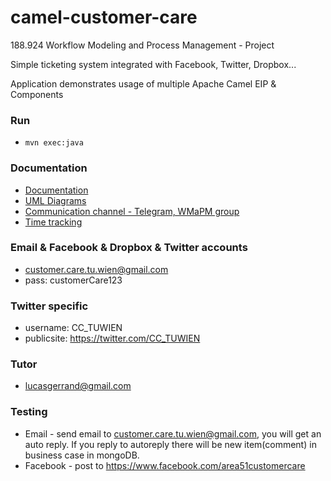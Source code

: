 # camel-customer-care

188.924 Workflow Modeling and Process Management - Project

Simple ticketing system integrated with Facebook, Twitter, Dropbox...

Application demonstrates usage of multiple Apache Camel EIP & Components


### Run
* `mvn exec:java`

### Documentation
* [Documentation](https://www.sharelatex.com)
* [UML Diagrams](https://www.lucidchart.com/documents)
* [Communication channel - Telegram, WMaPM group](https://telegram.org/)
* [Time tracking](https://docs.google.com/spreadsheets/d/13BJXuBs2Up3XPB6XWHJ_5cI9D63UiO2llYF5iNy_AbI/edit#gid=0)

### Email & Facebook & Dropbox & Twitter accounts
* customer.care.tu.wien@gmail.com
* pass: customerCare123

### Twitter specific
* username: CC_TUWIEN
* publicsite: https://twitter.com/CC_TUWIEN

### Tutor
 * lucasgerrand@gmail.com
 
 
### Testing 
 * Email - send email to customer.care.tu.wien@gmail.com, you will get an auto reply. If you reply to autoreply there will be new item(comment) in business case in mongoDB.
 * Facebook - post to https://www.facebook.com/area51customercare

